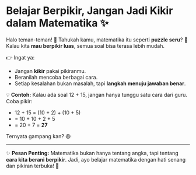# Belajar Berpikir, Jangan Jadi Kikir dalam Matematika ✨

Halo teman-teman! 👋
Tahukah kamu, matematika itu seperti **puzzle seru**? 🧩
Kalau kita **mau berpikir luas**, semua soal bisa terasa lebih mudah.

👉 Ingat ya:

* Jangan **kikir** pakai pikiranmu.
* Beranilah mencoba berbagai cara.
* Setiap kesalahan bukan masalah, tapi **langkah menuju jawaban benar**.

💡 **Contoh:**
Kalau ada soal 12 + 15, jangan hanya tunggu satu cara dari guru.
Coba pikir:

* 12 + 15 = (10 + 2) + (10 + 5)
* \= 10 + 10 + 2 + 5
* \= 20 + 7 = **27**

Ternyata gampang kan? 😃

---

✨ **Pesan Penting:**
Matematika bukan hanya tentang angka, tapi tentang **cara kita berani berpikir**.
Jadi, ayo belajar matematika dengan hati senang dan pikiran terbuka! 🌈

